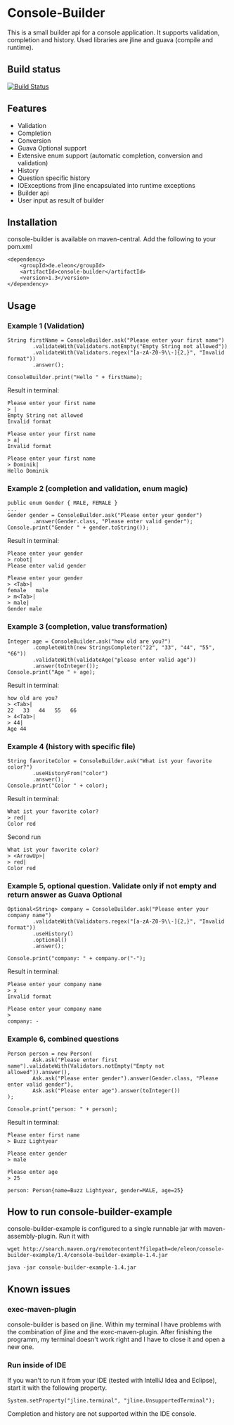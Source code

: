 # Console-Builder

This is a small builder api for a console application. It supports validation, completion and history. Used libraries are jline and guava (compile and runtime).

## Build status

[![Build Status](https://drone.io/github.com/dfoerderreuther/console-builder/status.png)](https://drone.io/github.com/dfoerderreuther/console-builder/latest)

## Features
* Validation
* Completion
* Conversion
* Guava Optional support
* Extensive enum support (automatic completion, conversion and validation)
* History
* Question specific history                                   
* IOExceptions from jline encapsulated into runtime exceptions
* Builder api
* User input as result of builder

## Installation

console-builder is available on maven-central. Add the following to your pom.xml

    <dependency>
        <groupId>de.eleon</groupId>
        <artifactId>console-builder</artifactId>
        <version>1.3</version>
    </dependency>

## Usage

### Example 1 (Validation)
    
    String firstName = ConsoleBuilder.ask("Please enter your first name")
            .validateWith(Validators.notEmpty("Empty String not allowed"))
            .validateWith(Validators.regex("[a-zA-Z0-9\\-]{2,}", "Invalid format"))
            .answer();
            
    ConsoleBuilder.print("Hello " + firstName);
    
Result in terminal: 
    
    Please enter your first name
    > |
    Empty String not allowed
    Invalid format
                      
    Please enter your first name
    > a|
    Invalid format  
                      
    Please enter your first name
    > Dominik|
    Hello Dominik
    
### Example 2 (completion and validation, enum magic)
              
    public enum Gender { MALE, FEMALE }
    ...                                
    Gender gender = ConsoleBuilder.ask("Please enter your gender")
            .answer(Gender.class, "Please enter valid gender");
    Console.print("Gender " + gender.toString());  
    
Result in terminal: 

    Please enter your gender     
    > robot|
    Please enter valid gender
    
    Please enter your gender
    > <Tab>|
    female   male 
    > m<Tab>| 
    > male|
    Gender male

### Example 3 (completion, value transformation)
                                                    
    Integer age = ConsoleBuilder.ask("how old are you?")
            .completeWith(new StringsCompleter("22", "33", "44", "55", "66"))
            .validateWith(validateAge("please enter valid age"))
            .answer(toInteger());          
    Console.print("Age " + age);  
    
    
Result in terminal: 

    how old are you?
    > <Tab>|
    22   33   44   55   66   
    > 4<Tab>|
    > 44|
    Age 44
    
    
### Example 4 (history with specific file)
    
    String favoriteColor = ConsoleBuilder.ask("What ist your favorite color?")
            .useHistoryFrom("color")
            .answer();                                   
    Console.print("Color " + color); 
    
Result in terminal: 

    What ist your favorite color?
    > red|
    Color red
    
Second run

    What ist your favorite color?
    > <ArrowUp>|
    > red|     
    Color red


### Example 5, optional question. Validate only if not empty and return answer as Guava Optional

    Optional<String> company = ConsoleBuilder.ask("Please enter your company name")
            .validateWith(Validators.regex("[a-zA-Z0-9\\-]{2,}", "Invalid format"))
            .useHistory()
            .optional()
            .answer();

    Console.print("company: " + company.or("-");

Result in terminal:

    Please enter your company name
    > x
    Invalid format

    Please enter your company name
    >
    company: -


### Example 6, combined questions

    Person person = new Person(
            Ask.ask("Please enter first name").validateWith(Validators.notEmpty("Empty not allowed")).answer(),
            Ask.ask("Please enter gender").answer(Gender.class, "Please enter valid gender"),
            Ask.ask("Please enter age").answer(toInteger())
    );

    Console.print("person: " + person);

Result in terminal: 

    Please enter first name
    > Buzz Lightyear
    
    Please enter gender
    > male 
    
    Please enter age
    > 25
    
    person: Person{name=Buzz Lightyear, gender=MALE, age=25}
    

## How to run console-builder-example

console-builder-example is configured to a single runnable jar with maven-assembly-plugin. Run it with 

    wget http://search.maven.org/remotecontent?filepath=de/eleon/console-builder-example/1.4/console-builder-example-1.4.jar

    java -jar console-builder-example-1.4.jar


## Known issues
    
### exec-maven-plugin    
        
console-builder is based on jline. Within my terminal I have problems with the combination of jline and the exec-maven-plugin. After finishing the programm, my terminal doesn't work right and I have to close it and open a new one.

### Run inside of IDE

If you wan't to run it from your IDE (tested with IntelliJ Idea and Eclipse), start it with the following property.

    System.setProperty("jline.terminal", "jline.UnsupportedTerminal");
    
Completion and history are not supported within the IDE console.

